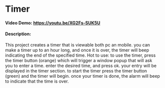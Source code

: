 # Timer
#### Video Demo:  <https://youtu.be/XG2Fs-SUK5U>
#### Description: 
This project creates a timer that is viewable both pc an mobile. you can make a timer up to an hour long, and once it is over, the timer will beep indicating the end of the specified time. 
Hot to use: to use the timer, press the timer button (orange) which will trigger a window popup that will ask you to enter a time. 
enter the desired time, and press ok. your entry will be displayed in the timer section.
to start the timer press the timer button (green) and the timer will begin. 
once your timer is done, the alarm will beep to indicate that the time is over.
